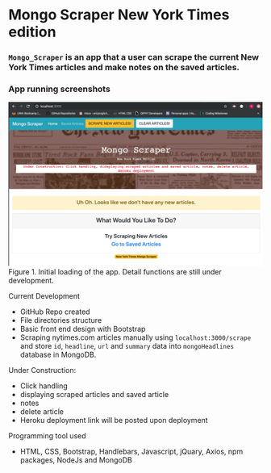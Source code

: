 # Mongo Scraper New York Times edition

### `Mongo_Scraper` is an app that a user can scrape the current New York Times articles and make notes on the saved articles. 

### App running screenshots
![figure1](./public/assets/images/under_construction_2020-01-17.jpg)
Figure 1. Initial loading of the app. Detail functions are still under development.

Current Development
- GitHub Repo created
- File directories structure
- Basic front end design with Bootstrap
- Scraping nytimes.com articles manually using `localhost:3000/scrape` and store `id`, `headline`, `url` and `summary` data into `mongoHeadlines` database in MongoDB.

Under Construction: 
- Click handling
- displaying scraped articles and saved article
- notes
- delete article
- Heroku deployment link will be posted upon deployment

Programming tool used
- HTML, CSS, Bootstrap, Handlebars, Javascript, jQuary, Axios, npm packages, NodeJs and MongoDB